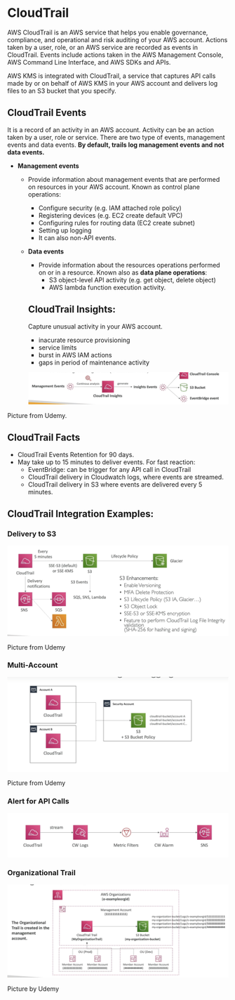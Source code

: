# CloudTrail

AWS CloudTrail is an AWS service that helps you enable governance, compliance, and operational and risk auditing of your AWS account. Actions taken by a user, role, or an AWS service are recorded as events in CloudTrail. Events include actions taken in the AWS Management Console, AWS Command Line Interface, and AWS SDKs and APIs.

AWS KMS is integrated with CloudTrail, a service that captures API calls made by or on behalf of AWS KMS in your AWS account and delivers log files to an S3 bucket that you specify.

## CloudTrail Events
It is a record of an activity in an AWS account. Activity can be an action taken by a user, role or service.
There are two type of events, management events and data events. **By default, trails log management events and not data events.** 

- **Management events**
    
    - Provide information about management events that are performed on resources in your AWS account. Known as control plane operations:
        - Configure security (e.g. IAM attached role policy)
        - Registering devices (e.g. EC2 create default VPC)
        - Configuring rules for routing data (EC2 create subnet)
        - Setting up logging
        - It can also non-API events.
    
    - **Data events**
        
        - Provide information about the resources operations performed on or in a resource. Known also as **data plane operations**:
            - S3 object-level API activity (e.g. get object, delete object)
            - AWS lambda function execution activity.
        
        
        
        ## CloudTrail Insights:
        
        Capture unusual activity in your AWS account. 
        
        - inacurate resource provisioning
        - service limits
        - burst in AWS IAM actions
        - gaps in period of maintenance activity
        
        ![image-20240211112522194](./assets/image-20240211112522194.png)

Picture from Udemy.



## CloudTrail Facts

- CloudTrail Events Retention for 90 days.
- May take up to 15 minutes to deliver events. For fast reaction:
  - EventBridge: can be trigger for any API call in CloudTrail
  - CloudTrail delivery in Cloudwatch logs, where events are streamed.
  - CloudTrail delivery in S3 where events are delivered every 5 minutes.



## CloudTrail Integration Examples:

### Delivery to S3

![image-20240211113015847](./assets/image-20240211113015847.png)

Picture from Udemy



### Multi-Account 

![image-20240211113058950](./assets/image-20240211113058950.png)

Picture from Udemy

### Alert for API Calls

![image-20240211113132786](./assets/image-20240211113132786.png)

### Organizational Trail

![image-20240211113259415](./assets/image-20240211113259415.png)

Picture by Udemy
